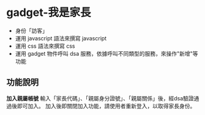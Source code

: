 ﻿gadget-我是家長
==========================

* 身份「訪客」
* 運用 javascript 語法來撰寫 javascript
* 運用 css 語法來撰寫 css
* 運用 gadget 物件呼叫 dsa 服務，依據呼叫不同類型的服務，來操作"新增"等功能

功能說明
-------

**加入親屬帳號**
輸入「家長代碼」、「親屬身分證號」、「親屬關係」後，經dsa驗證通過後即可加入。
加入後即關閉加入功能，請使用者重新登入，以取得家長身份。